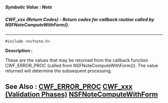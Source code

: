 ##### Symbolic Value : Note
##### CWF_xxx (Return Codes) - Return codes for callback routine called by NSFNoteComputeWithForm().
---
```
#include <nsfnote.h>
```
**Description :**

These are the values that may be returned from the callback function 
CWF_ERROR_PROC (called from NSFNoteComputeWithForm()).  The value returned will 
determine the subsequent processing.

**See Also :**
[CWF_ERROR_PROC](/reference/Data/CWF_ERROR_PROC)
[CWF_xxx (Validation Phases)](/reference/Symb/CWF_xxx (Validation Phases))
[NSFNoteComputeWithForm](/reference/Func/NSFNoteComputeWithForm)
---
